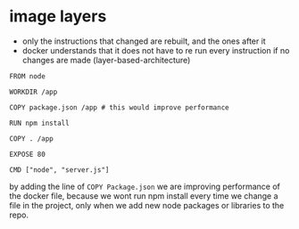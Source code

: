 # image layers

- only the instructions that changed are rebuilt, and the ones after it
- docker understands that it does not have to re run every instruction if no changes are made (layer-based-architecture)

```
FROM node

WORKDIR /app

COPY package.json /app # this would improve performance

RUN npm install

COPY . /app

EXPOSE 80 

CMD ["node", "server.js"]
```

by adding the line of `COPY Package.json` we are improving performance of the docker file, because we wont run npm install every time we change a file in the project, only when we add new node packages or libraries to the repo.